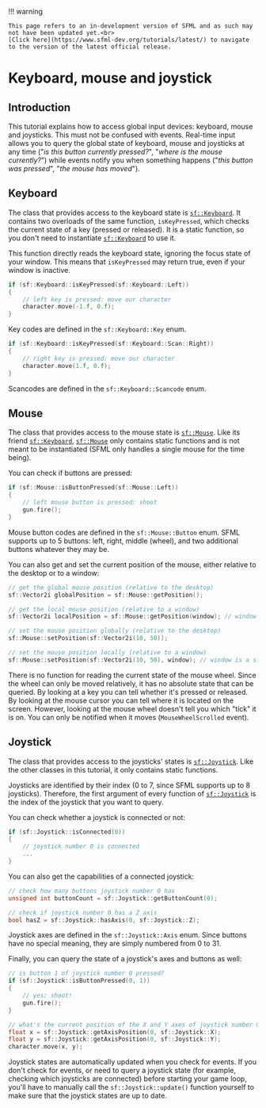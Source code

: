 !!! warning

    This page refers to an in-development version of SFML and as such may not have been updated yet.<br>
    [Click here](https://www.sfml-dev.org/tutorials/latest/) to navigate to the version of the latest official release.

# Keyboard, mouse and joystick

## Introduction

This tutorial explains how to access global input devices: keyboard, mouse and joysticks. This must not be confused with events. Real-time input allows you to query the global state of keyboard, mouse and joysticks at any time ("_is this button currently pressed?_", "_where is the mouse currently?_") while events notify you when something happens ("_this button was pressed_", "_the mouse has moved_").

## Keyboard

The class that provides access to the keyboard state is [`sf::Keyboard`](https://www.sfml-dev.org/documentation/3.0.0/classsf_1_1Keyboard.php "sf::Keyboard documentation"). It contains two overloads of the same function, `isKeyPressed`, which checks the current state of a key (pressed or released). It is a static function, so you don't need to instantiate [`sf::Keyboard`](https://www.sfml-dev.org/documentation/3.0.0/classsf_1_1Keyboard.php "sf::Keyboard documentation") to use it.

This function directly reads the keyboard state, ignoring the focus state of your window. This means that `isKeyPressed` may return true, even if your window is inactive.

```cpp
if (sf::Keyboard::isKeyPressed(sf::Keyboard::Left))
{
    // left key is pressed: move our character
    character.move(-1.f, 0.f);
}
```

Key codes are defined in the `sf::Keyboard::Key` enum.

```cpp
if (sf::Keyboard::isKeyPressed(sf::Keyboard::Scan::Right))
{
    // right key is pressed: move our character
    character.move(1.f, 0.f);
}
```

Scancodes are defined in the `sf::Keyboard::Scancode` enum.

## Mouse

The class that provides access to the mouse state is [`sf::Mouse`](https://www.sfml-dev.org/documentation/3.0.0/classsf_1_1Mouse.php "sf::Mouse documentation"). Like its friend [`sf::Keyboard`](https://www.sfml-dev.org/documentation/3.0.0/classsf_1_1Keyboard.php "sf::Keyboard documentation"), [`sf::Mouse`](https://www.sfml-dev.org/documentation/3.0.0/classsf_1_1Mouse.php "sf::Mouse documentation") only contains static functions and is not meant to be instantiated (SFML only handles a single mouse for the time being).

You can check if buttons are pressed:

```cpp
if (sf::Mouse::isButtonPressed(sf::Mouse::Left))
{
    // left mouse button is pressed: shoot
    gun.fire();
}
```

Mouse button codes are defined in the `sf::Mouse::Button` enum. SFML supports up to 5 buttons: left, right, middle (wheel), and two additional buttons whatever they may be.

You can also get and set the current position of the mouse, either relative to the desktop or to a window:

```cpp
// get the global mouse position (relative to the desktop)
sf::Vector2i globalPosition = sf::Mouse::getPosition();

// get the local mouse position (relative to a window)
sf::Vector2i localPosition = sf::Mouse::getPosition(window); // window is a sf::Window
```

```cpp
// set the mouse position globally (relative to the desktop)
sf::Mouse::setPosition(sf::Vector2i(10, 50));

// set the mouse position locally (relative to a window)
sf::Mouse::setPosition(sf::Vector2i(10, 50), window); // window is a sf::Window
```

There is no function for reading the current state of the mouse wheel. Since the wheel can only be moved relatively, it has no absolute state that can be queried. By looking at a key you can tell whether it's pressed or released. By looking at the mouse cursor you can tell where it is located on the screen. However, looking at the mouse wheel doesn't tell you which "tick" it is on. You can only be notified when it moves (`MouseWheelScrolled` event).

## Joystick

The class that provides access to the joysticks' states is [`sf::Joystick`](https://www.sfml-dev.org/documentation/3.0.0/classsf_1_1Joystick.php "sf::Joystick documentation"). Like the other classes in this tutorial, it only contains static functions.

Joysticks are identified by their index (0 to 7, since SFML supports up to 8 joysticks). Therefore, the first argument of every function of [`sf::Joystick`](https://www.sfml-dev.org/documentation/3.0.0/classsf_1_1Joystick.php "sf::Joystick documentation") is the index of the joystick that you want to query.

You can check whether a joystick is connected or not:

```cpp
if (sf::Joystick::isConnected(0))
{
    // joystick number 0 is connected
    ...
}
```

You can also get the capabilities of a connected joystick:

```cpp
// check how many buttons joystick number 0 has
unsigned int buttonCount = sf::Joystick::getButtonCount(0);

// check if joystick number 0 has a Z axis
bool hasZ = sf::Joystick::hasAxis(0, sf::Joystick::Z);
```

Joystick axes are defined in the `sf::Joystick::Axis` enum. Since buttons have no special meaning, they are simply numbered from 0 to 31.

Finally, you can query the state of a joystick's axes and buttons as well:

```cpp
// is button 1 of joystick number 0 pressed?
if (sf::Joystick::isButtonPressed(0, 1))
{
    // yes: shoot!
    gun.fire();
}

// what's the current position of the X and Y axes of joystick number 0?
float x = sf::Joystick::getAxisPosition(0, sf::Joystick::X);
float y = sf::Joystick::getAxisPosition(0, sf::Joystick::Y);
character.move(x, y);
```

Joystick states are automatically updated when you check for events. If you don't check for events, or need to query a joystick state (for example, checking which joysticks are connected) before starting your game loop, you'll have to manually call the `sf::Joystick::update()` function yourself to make sure that the joystick states are up to date.
